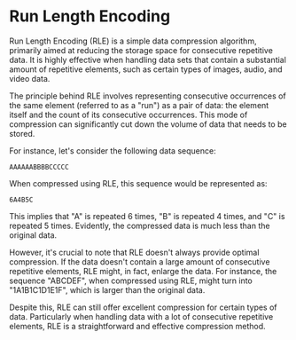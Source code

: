 # Run Length Encoding

Run Length Encoding (RLE) is a simple data compression algorithm, primarily aimed at reducing the storage space for consecutive repetitive data. It is highly effective when handling data sets that contain a substantial amount of repetitive elements, such as certain types of images, audio, and video data.

The principle behind RLE involves representing consecutive occurrences of the same element (referred to as a "run") as a pair of data: the element itself and the count of its consecutive occurrences. This mode of compression can significantly cut down the volume of data that needs to be stored.

For instance, let's consider the following data sequence:

```
AAAAAABBBBCCCCC
```

When compressed using RLE, this sequence would be represented as:

```
6A4B5C
```

This implies that "A" is repeated 6 times, "B" is repeated 4 times, and "C" is repeated 5 times. Evidently, the compressed data is much less than the original data.

However, it's crucial to note that RLE doesn't always provide optimal compression. If the data doesn't contain a large amount of consecutive repetitive elements, RLE might, in fact, enlarge the data. For instance, the sequence "ABCDEF", when compressed using RLE, might turn into "1A1B1C1D1E1F", which is larger than the original data.

Despite this, RLE can still offer excellent compression for certain types of data. Particularly when handling data with a lot of consecutive repetitive elements, RLE is a straightforward and effective compression method.